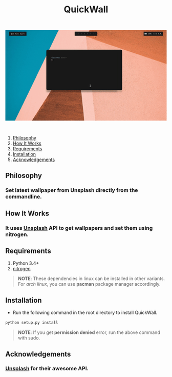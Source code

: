 <h1 align="center">QuickWall</h1>

<div align="center" style="padding-top: 2em; padding-bottom: 2em;">
    <img src="qw.gif">
</div>

1. [Philosophy](#philosophy)
2. [How It Works](#how-it-works)
3. [Requirements](#requirements)
4. [Installation](#installation)
5. [Acknowledgements](#acknowledgements)

## Philosophy

### Set latest wallpaper from Unsplash directly from the commandline.

## How It Works

### It uses [Unsplash](https://unsplash.com) API to get wallpapers and set them using nitrogen.

## Requirements

1. Python 3.4+
2. [nitrogen](https://github.com/l3ib/nitrogen)

> **NOTE**: These dependencies in linux can be installed in other variants.  
> For *arch linux*, you can use **pacman** package manager accordingly.

## Installation

* Run the following command in the root directory to install QuickWall.

```sh
python setup.py install
```

> **NOTE**: If you get **permission denied** error, run the above command with sudo.

## Acknowledgements

### [Unsplash](unsplash.com) for their awesome API.